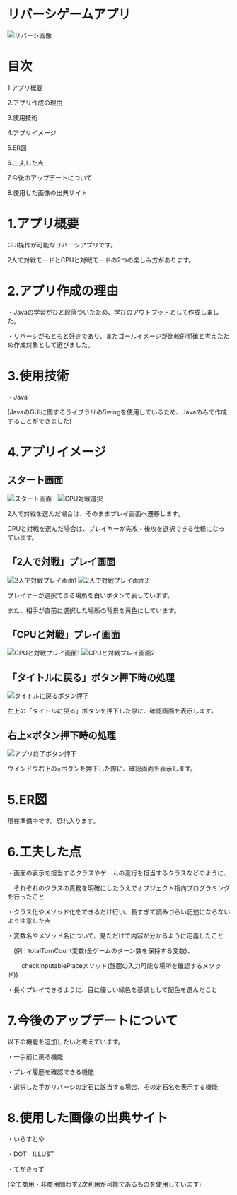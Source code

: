 # リバーシゲームアプリ
![リバーシ画像](images/othello_game.png)

# 目次

1.アプリ概要

2.アプリ作成の理由

3.使用技術

4.アプリイメージ

5.ER図

6.工夫した点

7.今後のアップデートについて

8.使用した画像の出典サイト

# 1.アプリ概要
GUI操作が可能なリバーシアプリです。

2人で対戦モードとCPUと対戦モードの2つの楽しみ方があります。

# 2.アプリ作成の理由
・Javaの学習がひと段落ついたため、学びのアウトプットとして作成しました。

・リバーシがもともと好きであり、またゴールイメージが比較的明確と考えたため作成対象として選びました。

# 3.使用技術
・Java

(JavaのGUIに関するライブラリのSwingを使用しているため、Javaのみで作成することができました)

# 4.アプリイメージ
## スタート画面
![スタート画面](images/スタート画面new.png)　![CPU対戦選択](images/CPU対戦選択.png)

2人で対戦を選んだ場合は、そのままプレイ画面へ遷移します。

CPUと対戦を選んだ場合は、プレイヤーが先攻・後攻を選択できる仕様になっています。

## 「2人で対戦」プレイ画面
![2人で対戦プレイ画面1](images/2人で対戦プレイ画面1.png) ![2人で対戦プレイ画面2](images/2人で対戦プレイ画面2.png)

プレイヤーが選択できる場所を白いボタンで表しています。

また、相手が直前に選択した場所の背景を黄色にしています。

## 「CPUと対戦」プレイ画面
![CPUと対戦プレイ画面1](images/CPUと対戦プレイ画面1.png) ![CPUと対戦プレイ画面2](images/CPUと対戦プレイ画面2.png)

## 「タイトルに戻る」ボタン押下時の処理
![タイトルに戻るボタン押下](images/タイトルに戻るボタン押下.png)

左上の「タイトルに戻る」ボタンを押下した際に、確認画面を表示します。

## 右上×ボタン押下時の処理
![アプリ終了ボタン押下](images/アプリ終了ボタン押下.png)

ウインドウ右上の×ボタンを押下した際に、確認画面を表示します。

# 5.ER図

現在準備中です。恐れ入ります。

# 6.工夫した点
・画面の表示を担当するクラスやゲームの進行を担当するクラスなどのように、

　それぞれのクラスの責務を明確にしたうえでオブジェクト指向プログラミングを行ったこと

・クラス化やメソッド化をできるだけ行い、長すぎて読みづらい記述にならないよう注意した点

・変数名やメソッド名について、見ただけで内容が分かるように定義したこと

　(例：totalTurnCount変数(全ゲームのターン数を保持する変数)、

　　   checkInputablePlaceメソッド(盤面の入力可能な場所を確認するメソッド))

・長くプレイできるように、目に優しい緑色を基調として配色を選んだこと

# 7.今後のアップデートについて
以下の機能を追加したいと考えています。

・一手前に戻る機能

・プレイ履歴を確認できる機能

・選択した手がリバーシの定石に該当する場合、その定石名を表示する機能


# 8.使用した画像の出典サイト
・いらすとや

・DOT　ILLUST

・てがきっず

(全て商用・非商用問わず2次利用が可能であるものを使用しています)
